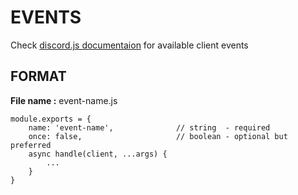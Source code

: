 # EVENTS

Check [discord.js documentaion](https://discord.js.org/) for available client events

## FORMAT

**File name :** event-name.js

```
module.exports = {
    name: 'event-name',              // string  - required
    once: false,                     // boolean - optional but preferred
    async handle(client, ...args) {
        ...
    }
}
```
